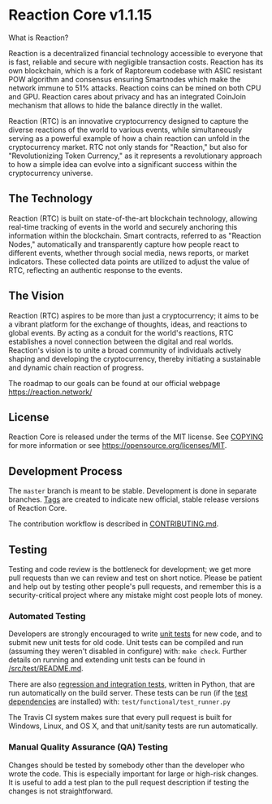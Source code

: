 Reaction Core v1.1.15
===========================

What is Reaction?

Reaction is a decentralized financial technology accessible to everyone that is fast, reliable and
secure with negligible transaction costs. Reaction has its own blockchain, which is a fork of
Raptoreum codebase with ASIC resistant POW algorithm and consensus ensuring Smartnodes
which make the network immune to 51% attacks. Reaction coins can be mined on both CPU
and GPU. Reaction cares about privacy and has an integrated CoinJoin mechanism that allows
to hide the balance directly in the wallet.

Reaction (RTC) is an innovative cryptocurrency designed to capture the diverse reactions of the world to various events,
while simultaneously serving as a powerful example of how a chain reaction can unfold in the cryptocurrency market. 
RTC not only stands for "Reaction," but also for "Revolutionizing Token Currency," 
as it represents a revolutionary approach to how a simple idea can evolve into a significant 
success within the cryptocurrency universe.



The Technology
-------

Reaction (RTC) is built on state-of-the-art blockchain technology, allowing real-time tracking of events in the world
and securely anchoring this information within the blockchain. Smart contracts, 
referred to as "Reaction Nodes," automatically and transparently capture how people react to different events,
whether through social media, news reports, or market indicators. These collected data points are utilized to 
adjust the value of RTC, reflecting an authentic response to the events.


The Vision
-------

Reaction (RTC) aspires to be more than just a cryptocurrency; it aims to be a vibrant platform for the exchange
of thoughts, ideas, and reactions to global events. By acting as a conduit for the world's reactions, 
RTC establishes a novel connection between the digital and real worlds. Reaction's vision is to unite a broad 
community of individuals actively shaping and developing the cryptocurrency, thereby 
initiating a sustainable and dynamic chain reaction of progress.

The roadmap to our goals can be found at our official webpage https://reaction.network/

License
-------

Reaction Core is released under the terms of the MIT license. See [COPYING](COPYING) for more
information or see https://opensource.org/licenses/MIT.

Development Process
-------------------

The `master` branch is meant to be stable. Development is done in separate branches.
[Tags](https://github.com/Reaction/Reaction/tags) are created to indicate new official,
stable release versions of Reaction Core.

The contribution workflow is described in [CONTRIBUTING.md](CONTRIBUTING.md).

Testing
-------

Testing and code review is the bottleneck for development; we get more pull
requests than we can review and test on short notice. Please be patient and help out by testing
other people's pull requests, and remember this is a security-critical project where any mistake might cost people
lots of money.

### Automated Testing

Developers are strongly encouraged to write [unit tests](src/test/README.md) for new code, and to
submit new unit tests for old code. Unit tests can be compiled and run
(assuming they weren't disabled in configure) with: `make check`. Further details on running
and extending unit tests can be found in [/src/test/README.md](/src/test/README.md).

There are also [regression and integration tests](/test), written
in Python, that are run automatically on the build server.
These tests can be run (if the [test dependencies](/test) are installed) with: `test/functional/test_runner.py`

The Travis CI system makes sure that every pull request is built for Windows, Linux, and OS X, and that unit/sanity tests are run automatically.

### Manual Quality Assurance (QA) Testing

Changes should be tested by somebody other than the developer who wrote the
code. This is especially important for large or high-risk changes. It is useful
to add a test plan to the pull request description if testing the changes is
not straightforward.
